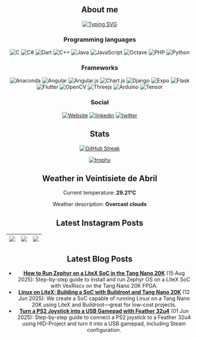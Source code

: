 <div align="center">
  
## About me
  
[![Typing SVG](https://readme-typing-svg.herokuapp.com?color=%2336BCF7&center=true&multiline=true&width=420&height=100&lines=Hi!+my+name+is+Fabian;I+am+mechatronics+engineer;from+Costa+Rica)](https://github.com/SantaCRC)

### Programming languages
  ![C](https://img.shields.io/badge/c-%2300599C.svg?style=for-the-badge&logo=c&logoColor=white)
  ![C#](https://img.shields.io/badge/c%23-%23239120.svg?style=for-the-badge&logo=c-sharp&logoColor=white)
![Dart](https://img.shields.io/badge/dart-%230175C2.svg?style=for-the-badge&logo=dart&logoColor=white)
![C++](https://img.shields.io/badge/c++-%2300599C.svg?style=for-the-badge&logo=c%2B%2B&logoColor=white)
![Java](https://img.shields.io/badge/java-%23ED8B00.svg?style=for-the-badge&logo=java&logoColor=white)
![JavaScript](https://img.shields.io/badge/javascript-%23323330.svg?style=for-the-badge&logo=javascript&logoColor=%23F7DF1E)
![Octave](https://img.shields.io/badge/OCTAVE-darkblue?style=for-the-badge&logo=octave&logoColor=fcd683)
  ![PHP](https://img.shields.io/badge/php-%23777BB4.svg?style=for-the-badge&logo=php&logoColor=white)
  ![Python](https://img.shields.io/badge/python-3670A0?style=for-the-badge&logo=python&logoColor=ffdd54)

  ### Frameworks
  ![Anaconda](https://img.shields.io/badge/Anaconda-%2344A833.svg?style=for-the-badge&logo=anaconda&logoColor=white)
  ![Angular](https://img.shields.io/badge/angular-%23DD0031.svg?style=for-the-badge&logo=angular&logoColor=white)
  ![Angular.js](https://img.shields.io/badge/angular.js-%23E23237.svg?style=for-the-badge&logo=angularjs&logoColor=white)
  ![Chart.js](https://img.shields.io/badge/chart.js-F5788D.svg?style=for-the-badge&logo=chart.js&logoColor=white)
  ![Django](https://img.shields.io/badge/django-%23092E20.svg?style=for-the-badge&logo=django&logoColor=white)
  ![Expo](https://img.shields.io/badge/expo-1C1E24?style=for-the-badge&logo=expo&logoColor=#D04A37)
  ![Flask](https://img.shields.io/badge/flask-%23000.svg?style=for-the-badge&logo=flask&logoColor=white)
![Flutter](https://img.shields.io/badge/Flutter-%2302569B.svg?style=for-the-badge&logo=Flutter&logoColor=white)
  ![OpenCV](https://img.shields.io/badge/opencv-%23white.svg?style=for-the-badge&logo=opencv&logoColor=white)
![Threejs](https://img.shields.io/badge/threejs-black?style=for-the-badge&logo=three.js&logoColor=white)
![Arduino](https://img.shields.io/badge/-Arduino-00979D?style=for-the-badge&logo=Arduino&logoColor=white)
  ![Tensor](https://img.shields.io/badge/TensorFlow-FF6F00?style=for-the-badge&logo=TensorFlow&logoColor=white)
  
  ### Social
  [![Website](https://img.shields.io/badge/website-000000?style=for-the-badge&logo=About.me&logoColor=white)](https://fabianalvarez.dev)
    [![linkedin](https://img.shields.io/badge/LinkedIn-0077B5?style=for-the-badge&logo=linkedin&logoColor=white)](https://www.linkedin.com/in/fabian-a-alvarez/)
   [![twitter](https://img.shields.io/badge/Twitter-1DA1F2?style=for-the-badge&logo=twitter&logoColor=white)](https://twitter.com/_SantaCRC_)

## Stats
[![GitHub Streak](http://github-readme-streak-stats.herokuapp.com?user=SantaCRC&theme=buefy-dark&hide_border=true&date_format=M%20j%5B%2C%20Y%5D&background=DD272700)](https://github.com/SantaCRC)
  
  [![trophy](https://github-profile-trophy.vercel.app/?username=santacrc&theme=discord&no-bg=true&no-frame=true&rank=SECRET,SSS,SS,S,AAA,AA,A,B,C&column=3)](https://github.com/SantaCRC)

## Weather in Veintisiete de Abril

Current temperature: **29.21°C**

Weather description: **Overcast clouds**


## Latest Instagram Posts

 [![](https://scontent-ams4-1.cdninstagram.com/v/t51.75761-15/485056191_17869761531333196_6785709629826891386_n.jpg?stp=dst-jpg_e35_tt6&_nc_cat=102&ccb=1-7&_nc_sid=18de74&_nc_ohc=keMygYBoUuUQ7kNvwHZrbgk&_nc_oc=AdmI5kaTcoPY431-Bde1N1Dpk5nuDbbTn_cNjrvwZu4FLmtSlR2EWCut_Ryzlng6Ve4&_nc_zt=23&_nc_ht=scontent-ams4-1.cdninstagram.com&edm=ANo9K5cEAAAA&_nc_gid=LuvP2tWTzfxHNTiH86-L7Q&oh=00_AfWJf28vlLxAYRMKPVVJjLVk7iaV7Fou-nzxY-QFXLRTdg&oe=68A0304A)](https://www.instagram.com/p/DHRbzu2PhqM/) | [![](https://scontent-ams2-1.cdninstagram.com/v/t51.75761-15/477027277_17864839659333196_5748038681958282218_n.jpg?stp=dst-jpg_e35_tt6&_nc_cat=108&ccb=1-7&_nc_sid=18de74&_nc_ohc=5qQ7356NsT8Q7kNvwHb7-55&_nc_oc=AdmoXh2lghIj_glOwwpbpyE-MXzuBgYBOO2bb1VtkRNycMtS61DkhmjRnyj77c_4I5I&_nc_zt=23&_nc_ht=scontent-ams2-1.cdninstagram.com&edm=ANo9K5cEAAAA&_nc_gid=LuvP2tWTzfxHNTiH86-L7Q&oh=00_AfUHAZUyGOKE4dWrHokjDN8ulmj1uGGZHNGIOwr9-13FRA&oe=68A04008)](https://www.instagram.com/p/DF20iQbNaka/) | [![](https://scontent-ams2-1.cdninstagram.com/v/t51.75761-15/476187601_17863825443333196_5514719155673675142_n.jpg?stp=dst-jpg_e35_tt6&_nc_cat=100&ccb=1-7&_nc_sid=18de74&_nc_ohc=QgNb-p-XfZEQ7kNvwE1huSg&_nc_oc=AdlDlSMHdV25JwnWBvhXDzGHXBte_OsNkAkRYgPMo9q0JOrMzGf4Ej3-7TWa9IwIQwo&_nc_zt=23&_nc_ht=scontent-ams2-1.cdninstagram.com&edm=ANo9K5cEAAAA&_nc_gid=LuvP2tWTzfxHNTiH86-L7Q&oh=00_AfUOi8oJ4enXIDFtxDCQ2D4vB3exqMuFjyxURmjKdcpi-Q&oe=68A04AF3)](https://www.instagram.com/p/DFjHNQ8SbVh/) |
|--- | --- | --- |
## Latest Blog Posts

- **[How to Run Zephyr on a LiteX SoC in the Tang Nano 20K](http://fabianalvarez.dev/posts/litex/zephyr/)** (15 Aug 2025): Step-by-step guide to install and run Zephyr OS on a LiteX SoC with VexRiscv on the Tang Nano 20K FPGA.
- **[Linux on LiteX: Building a SoC with Buildroot and Tang Nano 20K](http://fabianalvarez.dev/posts/litex/linux-on-litex/)** (12 Jun 2025): We create a SoC capable of running Linux on a Tang Nano 20K using LiteX and Buildroot—great for low-cost projects.
- **[Turn a PS2 Joystick into a USB Gamepad with Feather 32u4](http://fabianalvarez.dev/posts/feather-joystick/)** (01 Jun 2025): Step-by-step guide to connect a PS2 joystick to a Feather 32u4 using HID-Project and turn it into a USB gamepad, including Steam configuration.
